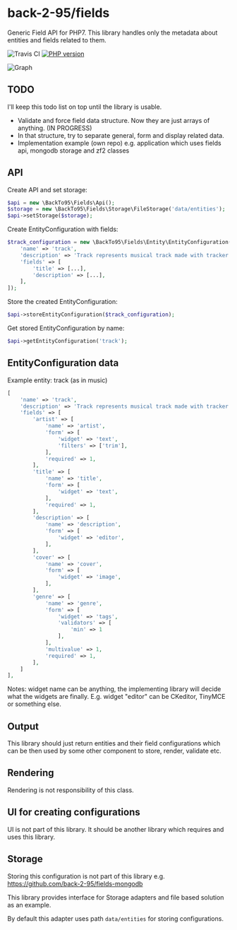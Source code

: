 # back-2-95/fields

Generic Field API for PHP7.
This library handles only the metadata about entities and fields related to them.


![Travis CI](https://travis-ci.org/back-2-95/fields.svg?branch=master)
[![PHP version](https://badge.fury.io/ph/back-2-95%2Ffields.svg)](https://badge.fury.io/ph/back-2-95%2Ffields)

![Graph](https://www.gliffy.com/go/publish/image/10111373/M.png)

## TODO

I'll keep this todo list on top until the library is usable.

- Validate and force field data structure. Now they are just arrays of anything. (IN PROGRESS)
- In that structure, try to separate general, form and display related data.
- Implementation example (own repo) e.g. application which uses fields api, mongodb storage and zf2 classes

## API

Create API and set storage:
```PHP
$api = new \BackTo95\Fields\Api();
$storage = new \BackTo95\Fields\Storage\FileStorage('data/entities');
$api->setStorage($storage);
```
Create EntityConfiguration with fields:
```PHP
$track_configuration = new \BackTo95\Fields\Entity\EntityConfiguration([
    'name' => 'track',
    'description' => 'Track represents musical track made with tracker software',
    'fields' => [
        'title' => [...],
        'description' => [...],
    ],
]);
```
Store the created EntityConfiguration:
```PHP
$api->storeEntityConfiguration($track_configuration);
```
Get stored EntityConfiguration by name:
```PHP
$api->getEntityConfiguration('track');
```

## EntityConfiguration data

Example entity: track (as in music)

````PHP
[
    'name' => 'track',
    'description' => 'Track represents musical track made with tracker software',
    'fields' => [
        'artist' => [
            'name' => 'artist',
            'form' => [
                'widget' => 'text',
                'filters' => ['trim'],
            ],
            'required' => 1,
        ],
        'title' => [
            'name' => 'title',
            'form' => [
                'widget' => 'text',
            ],
            'required' => 1,
        ],
        'description' => [
            'name' => 'description',
            'form' => [
                'widget' => 'editor',
            ],
        ],
        'cover' => [
            'name' => 'cover',
            'form' => [
                'widget' => 'image',
            ],
        ],
        'genre' => [
            'name' => 'genre',
            'form' => [
                'widget' => 'tags',
                'validators' => [
                    'min' => 1
                ],
            ],
            'multivalue' => 1,
            'required' => 1,
        ],
    ]
],
````

Notes: widget name can be anything, the implementing library will decide what the widgets are finally. E.g. widget "editor" can be CKeditor, TinyMCE or something else.

## Output

This library should just return entities and their field configurations which can be then used by some other component to store, render, validate etc.

## Rendering ##

Rendering is not responsibility of this class.

## UI for creating configurations ##

UI is not part of this library. It should be another library which requires and uses this library.

## Storage ##

Storing this configuration is not part of this library e.g. https://github.com/back-2-95/fields-mongodb

This library provides interface for Storage adapters and file based solution as an example.

By default this adapter uses path `data/entities` for storing configurations.
